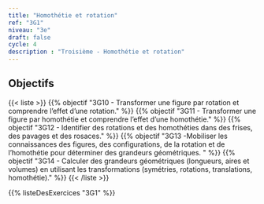 ```yaml
---
title: "Homothétie et rotation"
ref: "3G1"
niveau: "3e"
draft: false
cycle: 4
description : "Troisième - Homothétie et rotation"
---
```



<h2 class="ui horizontal divider header">Objectifs</h2>

{{< liste >}}
	{{% objectif "3G10 - Transformer une figure par rotation et comprendre l’effet d’une rotation." %}}
	{{% objectif "3G11 - Transformer une figure par homothétie et comprendre l’effet d’une homothétie." %}}
	{{% objectif "3G12 - Identifier des rotations et des homothéties dans des frises, des pavages et des rosaces." %}}
	{{% objectif "3G13 -Mobiliser les connaissances des figures, des configurations, de la rotation et de l’homothétie pour déterminer des grandeurs géométriques. " %}}
	{{% objectif "3G14 - Calculer des grandeurs géométriques (longueurs, aires et volumes) en utilisant les transformations (symétries, rotations, translations, homothétie)." %}}
{{< /liste >}}

{{% listeDesExercices "3G1" %}}
